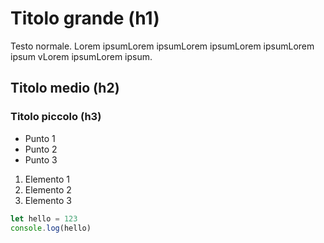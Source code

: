 # Titolo grande (h1)

Testo normale.
Lorem ipsumLorem ipsumLorem ipsumLorem ipsumLorem ipsum vLorem ipsumLorem ipsum.

## Titolo medio (h2)

### Titolo piccolo (h3)

* Punto 1
* Punto 2
* Punto 3

1. Elemento 1
2. Elemento 2
3. Elemento 3

```javascript
let hello = 123
console.log(hello)
```
